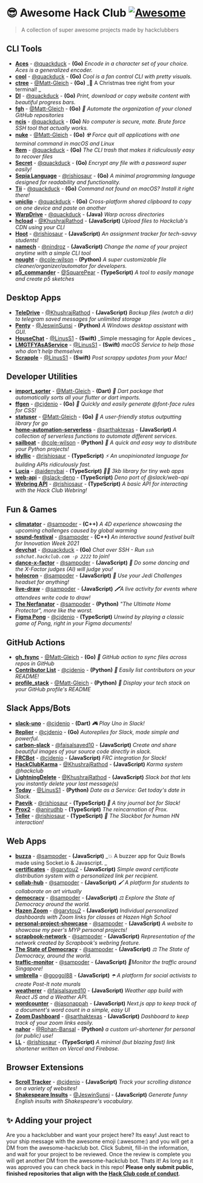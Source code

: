 # 😎 Awesome Hack Club [![Awesome](https://awesome.re/badge.svg)](https://awesome.re)
> A collection of super awesome projects made by hackclubbers

## CLI Tools
- **[Aces](http://github.com/quackduck/aces)** - [@quackduck](https://github.com/quackduck) - **(Go)** _Encode in a character set of your choice. Aces is a generalized encoder._
- **[cool](http://github.com/quackduck/cool)** - [@quackduck](https://github.com/quackduck) - **(Go)** _Cool is a fan control CLI with pretty visuals._
- **[ctree](https://github.com/Matt-Gleich/ctree)** - [@Matt-Gleich](https://github.com/Matt-Gleich) - **(Go)** _🎄 A Christmas tree right from your terminal! _
- **[Dl](https://github.com/quackduck/dl)** - [@quackduck](https://github.com/quackduck) - **(Go)** _Print, download or copy website content with beautiful progress bars._
- **[fgh](https://github.com/Matt-Gleich/fgh)** - [@Matt-Gleich](https://github.com/Matt-Gleich) - **(Go)** _📁 Automate the organization of your cloned GitHub repositories_
- **[ncis](https://github.com/quackduck/ncis)** - [@quackduck](https://github.com/quackduck) - **(Go)** _No computer is secure, mate. Brute force SSH tool that actually works._
- **[nuke](https://github.com/Matt-Gleich/nuke)** - [@Matt-Gleich](https://github.com/Matt-Gleich) - **(Go)** _☢️ Force quit all applications with one terminal command in macOS and Linux_
- **[Rem](https://github.com/quackduck/rem)** - [@quackduck](https://github.com/quackduck) - **(Go)** _The CLI trash that makes it ridiculously easy to recover files_
- **[Secret](https://github.com/quackduck/secret)** - [@quackduck](https://github.com/quackduck) - **(Go)** _Encrypt any file with a password super easily!_
- **[Sepia Language](https://github.com/rishiosaur/sepia)** - [@rishiosaur](https://github.com/rishiosaur) - **(Go)** _A minimal programming language designed for readability and functionality._
- **[Tii](https://github.com/quackduck/tii)** - [@quackduck](https://github.com/quackduck) - **(Go)** _Command not found on macOS? Install it right there!_
- **[uniclip](https://github.com/quackduck/uniclip)** - [@quackduck](https://github.com/quackduck) - **(Go)** _Cross-platform shared clipboard to copy on one device and paste on another_
- **[WarpDrive](https://github.com/quackduck/WarpDrive)** - [@quackduck](https://github.com/quackduck) - **(Java)** _Warp across directories_
- **[hcload](https://github.com/KhushrajRathod/hcload)** - [@KhushrajRathod](https://github.com/KhushrajRathod) - **(JavaScript)** _Upload files to Hackclub's CDN using your CLI_
- **[Hoot](https://github.com/rishiosaur/hoot-cli)** - [@rishiosaur](https://github.com/rishiosaur) - **(JavaScript)** _An assignment tracker for tech-savvy students!_
- **[namech](http://github.com/nindroz/namech)** - [@nindroz](https://github.com/nindroz) - **(JavaScript)** _Change the name of your project anytime with a simple CLI tool_
- **[nought](https://github.com/cole-wilson/nought)** - [@cole-wilson](https://github.com/cole-wilson) - **(Python)** _A super customizable file cleaner/organizer/automator for developers._
- **[p5_commander](https://github.com/SquarePear/p5_commander)** - [@SquarePear](https://github.com/SquarePear) - **(TypeScript)** _A tool to easily manage and create p5 sketches_

## Desktop Apps
- **[TeleDrive](https://github.com/KhushrajRathod/TeleDrive)** - [@KhushrajRathod](https://github.com/KhushrajRathod) - **(JavaScript)** _Backup files (watch a dir) to telegram saved messages for unlimited storage_
- **[Penty](http://github.com/jeswinsunsi/pentyDesktopAssistant)** - [@JeswinSunsi](https://github.com/JeswinSunsi) - **(Python)** _A Windows desktop assistant with GUI._
- **[HouseChat](https://github.com/LinusS1/HouseChat)** - [@LinusS1](https://github.com/LinusS1) - **(Swift)** _Simple messaging for Apple devices _
- **[LMGTFYAsAService](https://github.com/LinusS1/LMGTFYAsAService)** - [@LinusS1](https://github.com/LinusS1) - **(Swift)** _macOS Service to help those who don't help themselves_
- **[Scrapple](https://github.com/LinusS1/Scrapple)** - [@LinusS1](https://github.com/LinusS1) - **(Swift)** _Post scrappy updates from your Mac!_

## Developer Utilities
- **[import_sorter](https://github.com/fluttercommunity/import_sorter)** - [@Matt-Gleich](https://github.com/Matt-Gleich) - **(Dart)** _🎯  Dart package that automatically sorts all your flutter or dart imports._
- **[ffgen](http://github.com/cjdenio/ffgen)** - [@cjdenio](https://github.com/cjdenio) - **(Go)** _🎨 Quickly and easily generate @font-face rules for CSS!_
- **[statuser](https://github.com/Matt-Gleich/statuser)** - [@Matt-Gleich](https://github.com/Matt-Gleich) - **(Go)** _📣  A user-friendly status outputting library for go_
- **[home-automation-serverless](https://github.com/sarthaktexas/home-automation-serverless)** - [@sarthaktexas](https://github.com/sarthaktexas) - **(JavaScript)** _A collection of serverless functions to automate different services._
- **[sailboat](https://github.com/cole-wilson/sailboat)** - [@cole-wilson](https://github.com/cole-wilson) - **(Python)** _🐍 A quick and easy way to distribute your Python projects!_
- **[idyllic](https://github.com/rishiosaur/idyllic)** - [@rishiosaur](https://github.com/rishiosaur) - **(TypeScript)** _⚡️ An unopinionated language for building APIs ridiculously fast._
- **[Lucia](https://github.com/aidenybai/lucia)** - [@aidenybai](https://github.com/aidenybai) - **(TypeScript)** _🙋‍♀️ 3kb library for tiny web apps_
- **[web-api](https://github.com/slack-deno/web-api)** - [@slack-deno](https://github.com/slack-deno) - **(TypeScript)** _Deno port of @slack/web-api_
- **[Webring API](http://github.com/rishiosaur/webring-api)** - [@rishiosaur](https://github.com/rishiosaur) - **(TypeScript)** _A basic API for interacting with the Hack Club Webring!_

## Fun & Games
- **[climatator](https://github.com/sampoder/climatator)** - [@sampoder](https://github.com/sampoder) - **(C++)** _A 4D experience showcasing the upcoming challenges caused by global warming_
- **[sound-festival](https://github.com/sampoder/sound-festival)** - [@sampoder](https://github.com/sampoder) - **(C++)** _An interactive sound festival built for Innovation Week 2021_
- **[devchat](https://github.com/quackduck/devchat)** - [@quackduck](https://github.com/quackduck) - **(Go)** _Chat over SSH - Run `ssh sshchat.hackclub.com -p 2222` to join!_
- **[dance-x-factor](https://github.com/sampoder/dance-x-factor)** - [@sampoder](https://github.com/sampoder) - **(JavaScript)** _💃 Do some dancing and the X-Factor judges (AI) will judge you!_
- **[holocron](https://github.com/sampoder/holocron)** - [@sampoder](https://github.com/sampoder) - **(JavaScript)** _🥽 Use your Jedi Challenges headset for anything!_
- **[live-draw](https://github.com/sampoder/live-draw)** - [@sampoder](https://github.com/sampoder) - **(JavaScript)** _🖍A live activity for events where attendees write code to draw!_
- **[The Nerfanator](https://github.com/sampoder/nerfanator)** - [@sampoder](https://github.com/sampoder) - **(Python)** _"The Ultimate Home Protector", more like the worst._
- **[Figma Pong](http://github.com/cjdenio/figma-pong)** - [@cjdenio](https://github.com/cjdenio) - **(TypeScript)** _Unwind by playing a classic game of Pong, right in your Figma documents!_

## GitHub Actions
- **[gh_fsync](https://github.com/Matt-Gleich/gh_fsync)** - [@Matt-Gleich](https://github.com/Matt-Gleich) - **(Go)** _🔄 GitHub action to sync files across repos in GitHub_
- **[Contributor List](https://github.com/cjdenio/contributor_list)** - [@cjdenio](https://github.com/cjdenio) - **(Python)** _👥 Easily list contributors on your README!_
- **[profile_stack](https://github.com/Matt-Gleich/profile_stack)** - [@Matt-Gleich](https://github.com/Matt-Gleich) - **(Python)** _🚀 Display your tech stack on your GitHub profile's README_

## Slack Apps/Bots
- **[slack-uno](https://github.com/cjdenio/slack-uno)** - [@cjdenio](https://github.com/cjdenio) - **(Dart)** _🎮 Play Uno in Slack!_
- **[Replier](https://github.com/cjdenio/replier)** - [@cjdenio](https://github.com/cjdenio) - **(Go)** _Autoreplies for Slack, made simple and powerful._
- **[carbon-slack](https://github.com/faisalsayed10/carbon-slack)** - [@faisalsayed10](https://github.com/faisalsayed10) - **(JavaScript)** _Create and share beautiful images of your source code directly in slack._
- **[FRCBot](http://github.com/deniosoftware/frcbot)** - [@cjdenio](https://github.com/cjdenio) - **(JavaScript)** _FRC integration for Slack!_
- **[HackClubKarma](https://github.com/KhushrajRathod/HackClubKarma)** - [@KhushrajRathod](https://github.com/KhushrajRathod) - **(JavaScript)** _Karma system @hackclub_
- **[LightningDelete](https://github.com/KhushrajRathod/LightningDelete)** - [@KhushrajRathod](https://github.com/KhushrajRathod) - **(JavaScript)** _Slack bot that lets you instantly delete your last message(s)_
- **[Today](https://github.com/LinusS1/Today)** - [@LinusS1](https://github.com/LinusS1) - **(Python)** _Date as a Service: Get today's date in Slack._
- **[Paevik](https://github.com/rishiosaur/paevik)** - [@rishiosaur](https://github.com/rishiosaur) - **(TypeScript)** _📝 A tiny journal bot for Slack!_
- **[Prox2](https://github.com/anirudhb/prox2)** - [@anirudhb](https://github.com/anirudhb) - **(TypeScript)** _The reincarnation of Prox._
- **[Teller](https://github.com/rishiosaur/teller)** - [@rishiosaur](https://github.com/rishiosaur) - **(TypeScript)** _🚀 The Slackbot for human HN interaction!_

## Web Apps
- **[buzza](https://github.com/sampoder/buzza)** - [@sampoder](https://github.com/sampoder) - **(JavaScript)** _💥 A buzzer app for Quiz Bowls made using Socket.io & Javascript. _
- **[certificates](https://github.com/garytou2/certificates)** - [@garytou2](https://github.com/garytou2) - **(JavaScript)** _Simple award certificate distribution system with a personalized link per recipient._
- **[collab-hub](https://github.com/sampoder/collab-hub)** - [@sampoder](https://github.com/sampoder) - **(JavaScript)** _🖌 A platform for students to collaborate on art virtually_
- **[democracy](https://github.com/sampoder/democracy)** - [@sampoder](https://github.com/sampoder) - **(JavaScript)** _⚖️ Explore the State of Democracy around the world._
- **[Hazen Zoom](https://github.com/garytou2/Hazen-Zoom)** - [@garytou2](https://github.com/garytou2) - **(JavaScript)** _Individual personalized dashboards with Zoom links for classes at Hazen High School_
- **[personal-project-showcase](https://github.com/sampoder/personal-project-showcase)** - [@sampoder](https://github.com/sampoder) - **(JavaScript)** _A website to showcase my peer's MYP personal projects!_
- **[scrapbook-network](https://github.com/hackclub/scrapbook-network)** - [@sampoder](https://github.com/sampoder) - **(JavaScript)** _Representation of the network created by Scrapbook's webring feature._
- **[The State of Democracy](https://github.com/sampoder/democracy)** - [@sampoder](https://github.com/sampoder) - **(JavaScript)** _⚖️ The State of Democracy, around the world._
- **[traffic-monitor](https://github.com/sampoder/traffic-monitor)** - [@sampoder](https://github.com/sampoder) - **(JavaScript)** _🚦Monitor the traffic around Singapore!_
- **[umbrella](https://github.com/googol88/umbrella)** - [@googol88](https://github.com/googol88) - **(JavaScript)** _☂️ A platform for social activists to create Post-It note murals_
- **[weatherer](https://github.com/faisalsayed10/weatherer)** - [@faisalsayed10](https://github.com/faisalsayed10) - **(JavaScript)** _Weather app build with React JS and a Weather API._
- **[wordcounter](https://github.com/jasonappah/wordcounter)** - [@jasonappah](https://github.com/jasonappah) - **(JavaScript)** _Next.js app to keep track of a document's word count in a simple, easy UI_
- **[Zoom Dashboard](https://github.com/sarthaktexas/zoom-dashboard)** - [@sarthaktexas](https://github.com/sarthaktexas) - **(JavaScript)** _Dashboard to keep track of your zoom links easily._
- **[nahor](https://github.com/Rohan-Bansal/nahor)** - [@Rohan-Bansal](https://github.com/Rohan-Bansal) - **(Python)** _a custom url-shortener for personal (or public) use!_
- **[LL](https://github.com/rishiosaur/ll)** - [@rishiosaur](https://github.com/rishiosaur) - **(TypeScript)** _A minimal (but blazing fast) link shortener written on Vercel and Firebase._

## Browser Extensions
- **[Scroll Tracker](http://github.com/cjdenio/scroll-tracker)** - [@cjdenio](https://github.com/cjdenio) - **(JavaScript)** _Track your scrolling distance on a variety of websites!_
- **[Shakespeare Insults](https://github.com/JeswinSunsi/Shakespeare)** - [@JeswinSunsi](https://github.com/JeswinSunsi) - **(JavaScript)** _Generate funny English insults with Shakespeare's vocabulary._

## ✨ Adding your project

Are you a hackclubber and want your project here? Its easy! Just react to your ship message with the awesome emoji (:awesome:) and you will get a DM from the awesome-hackclub bot. Click Submit, fill-in the information, and wait for your project to be reviewed. Once the review is complete you will get another DM from the awesome-hackclub bot. Thats it! As long as it was approved you can check back in this repo! **Please only submit public, finished repositories that align with the [Hack Club code of conduct](https://hackclub.com/conduct/)**.
